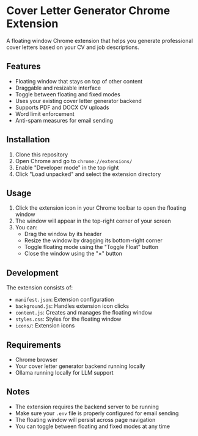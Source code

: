 # Cover Letter Generator Chrome Extension

A floating window Chrome extension that helps you generate professional cover letters based on your CV and job descriptions.

## Features

- Floating window that stays on top of other content
- Draggable and resizable interface
- Toggle between floating and fixed modes
- Uses your existing cover letter generator backend
- Supports PDF and DOCX CV uploads
- Word limit enforcement
- Anti-spam measures for email sending

## Installation

1. Clone this repository
2. Open Chrome and go to `chrome://extensions/`
3. Enable "Developer mode" in the top right
4. Click "Load unpacked" and select the extension directory

## Usage

1. Click the extension icon in your Chrome toolbar to open the floating window
2. The window will appear in the top-right corner of your screen
3. You can:
   - Drag the window by its header
   - Resize the window by dragging its bottom-right corner
   - Toggle floating mode using the "Toggle Float" button
   - Close the window using the "×" button

## Development

The extension consists of:
- `manifest.json`: Extension configuration
- `background.js`: Handles extension icon clicks
- `content.js`: Creates and manages the floating window
- `styles.css`: Styles for the floating window
- `icons/`: Extension icons

## Requirements

- Chrome browser
- Your cover letter generator backend running locally
- Ollama running locally for LLM support

## Notes

- The extension requires the backend server to be running
- Make sure your `.env` file is properly configured for email sending
- The floating window will persist across page navigation
- You can toggle between floating and fixed modes at any time 